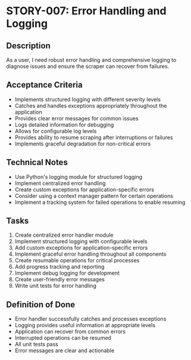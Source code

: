 # STORY-007: Error Handling and Logging

## Description
As a user, I need robust error handling and comprehensive logging to diagnose issues and ensure the scraper can recover from failures.

## Acceptance Criteria
- Implements structured logging with different severity levels
- Catches and handles exceptions appropriately throughout the application
- Provides clear error messages for common issues
- Logs detailed information for debugging
- Allows for configurable log levels
- Provides ability to resume scraping after interruptions or failures
- Implements graceful degradation for non-critical errors

## Technical Notes
- Use Python's logging module for structured logging
- Implement centralized error handling
- Create custom exceptions for application-specific errors
- Consider using a context manager pattern for certain operations
- Implement a tracking system for failed operations to enable resuming

## Tasks
1. Create centralized error handler module
2. Implement structured logging with configurable levels
3. Add custom exceptions for application-specific errors
4. Implement graceful error handling throughout all components
5. Create resumable operations for critical processes
6. Add progress tracking and reporting
7. Implement debug logging for development
8. Create user-friendly error messages
9. Write unit tests for error handling

## Definition of Done
- Error handler successfully catches and processes exceptions
- Logging provides useful information at appropriate levels
- Application can recover from common errors
- Interrupted operations can be resumed
- All unit tests pass
- Error messages are clear and actionable 